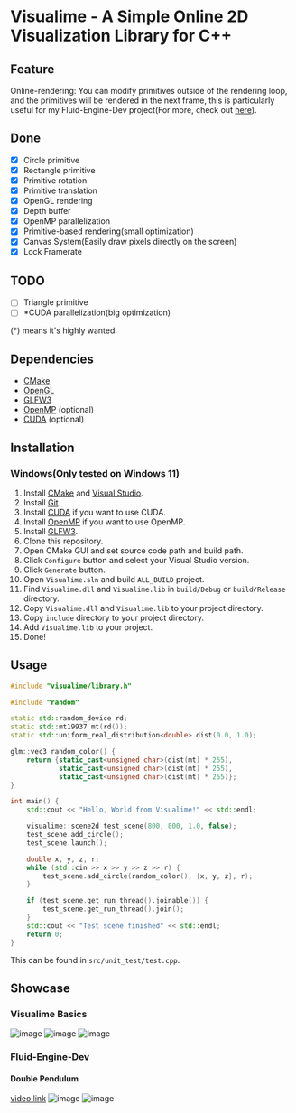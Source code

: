 # Visualime - A Simple Online 2D Visualization Library for C++

## Feature
Online-rendering: You can modify primitives outside of the rendering loop,
and the primitives will be rendered in the next frame, this is particularly
useful for my Fluid-Engine-Dev project(For more, check out [here](
https://github.com/alexzms/learn_fluid)).

## Done
- [x] Circle primitive
- [x] Rectangle primitive
- [x] Primitive rotation
- [x] Primitive translation
- [x] OpenGL rendering
- [x] Depth buffer
- [x] OpenMP parallelization
- [x] Primitive-based rendering(small optimization)
- [x] Canvas System(Easily draw pixels directly on the screen)
- [x] Lock Framerate

## TODO
- [ ] Triangle primitive
- [ ] *CUDA parallelization(big optimization)

(*) means it's highly wanted.

## Dependencies
- [CMake](https://cmake.org)
- [OpenGL](https://www.opengl.org)
- [GLFW3](https://www.glfw.org)
- [OpenMP](https://www.openmp.org) (optional)
- [CUDA](https://developer.nvidia.com/cuda-downloads) (optional)

## Installation
### Windows(Only tested on Windows 11)
1. Install [CMake](https://cmake.org/download/) and [Visual Studio](https://visualstudio.microsoft.com/ko/downloads/).
2. Install [Git](https://git-scm.com/downloads).
3. Install [CUDA](https://developer.nvidia.com/cuda-downloads) if you want to use CUDA.
4. Install [OpenMP](https://www.openmp.org/resources/openmp-compilers-tools/) if you want to use OpenMP.
5. Install [GLFW3](https://www.glfw.org/download.html).
6. Clone this repository.
7. Open CMake GUI and set source code path and build path.
8. Click `Configure` button and select your Visual Studio version.
9. Click `Generate` button.
10. Open `Visualime.sln` and build `ALL_BUILD` project.
11. Find `Visualime.dll` and `Visualime.lib` in `build/Debug` or `build/Release` directory.
12. Copy `Visualime.dll` and `Visualime.lib` to your project directory.
13. Copy `include` directory to your project directory.
14. Add `Visualime.lib` to your project.
15. Done!

## Usage
```cpp
#include "visualime/library.h"

#include "random"

static std::random_device rd;
static std::mt19937 mt(rd());
static std::uniform_real_distribution<double> dist(0.0, 1.0);

glm::vec3 random_color() {
    return {static_cast<unsigned char>(dist(mt) * 255),
            static_cast<unsigned char>(dist(mt) * 255),
            static_cast<unsigned char>(dist(mt) * 255)};
}

int main() {
    std::cout << "Hello, World from Visualime!" << std::endl;

    visualime::scene2d test_scene(800, 800, 1.0, false);
    test_scene.add_circle();
    test_scene.launch();

    double x, y, z, r;
    while (std::cin >> x >> y >> z >> r) {
        test_scene.add_circle(random_color(), {x, y, z}, r);
    }

    if (test_scene.get_run_thread().joinable()) {
        test_scene.get_run_thread().join();
    }
    std::cout << "Test scene finished" << std::endl;
    return 0;
}
```
This can be found in `src/unit_test/test.cpp`.

## Showcase
### Visualime Basics
![image](screenshots/basic_done.jpg)
![image](screenshots/rectangle.jpg)
![image](screenshots/rotation.jpg)
### Fluid-Engine-Dev
#### Double Pendulum
[video link](https://www.bilibili.com/video/BV1bC4y1Q7Dz)
![image](screenshots/double_pendulum.jpg)
![image](screenshots/two_pendulum.jpg)

